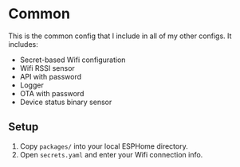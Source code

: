 # Common

This is the common config that I include in all of my other configs. It includes:

- Secret-based Wifi configuration
- Wifi RSSI sensor
- API with password
- Logger
- OTA with password
- Device status binary sensor

## Setup

1. Copy `packages/` into your local ESPHome directory.
1. Open `secrets.yaml` and enter your Wifi connection info.
